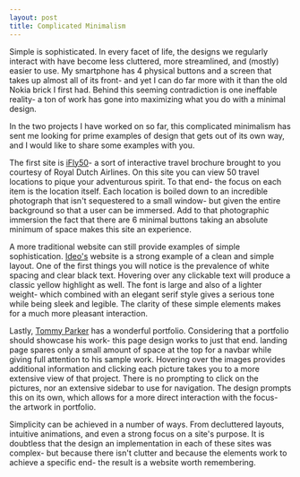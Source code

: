 ```yaml
---
layout: post
title: Complicated Minimalism
---
```


Simple is sophisticated. In every facet of life, the designs we regularly interact with have become less cluttered, more streamlined, and (mostly) easier to use. My smartphone has 4 physical buttons and a screen that takes up almost all of its front- and yet I can do far more with it than the old Nokia brick I first had. Behind this seeming contradiction is one ineffable reality- a ton of work has gone into maximizing what you do with a minimal design.

In the two projects I have worked on so far, this complicated minimalism has sent me looking for prime examples of design that gets out of its own way, and I would like to share some examples with you.

The first site is [iFly50](https://www.ifly50.com/en_us)- a sort of interactive travel brochure brought to you courtesy of Royal Dutch Airlines. On this site you can view 50 travel locations to pique your adventurous spirit. To that end- the focus on each item is the location itself. Each location is boiled down to an incredible photograph that isn't sequestered to a small window- but given the entire background so that a user can be immersed. Add to that photographic immersion the fact that there are 6 minimal buttons taking an absolute minimum of space makes this site an experience.

A more traditional website can still provide examples of simple sophistication. [Ideo's](https://www.ideo.com/) website is a strong example of a clean and simple layout. One of the first things you will notice is the prevalence of white spacing and clear black text. Hovering over any clickable text will produce a classic yellow highlight as well. The font is large and also of a lighter weight- which combined with an elegant serif style gives a serious tone while being sleek and legible. The clarity of these simple elements makes for a much more pleasant interaction.

Lastly, [Tommy Parker](tommyparker.co.uk) has a wonderful portfolio. Considering that a portfolio should showcase his work- this page design works to just that end. landing page spares only a small amount of space at the top for a navbar while giving full attention to his sample work. Hovering over the images provides additional information and clicking each picture takes you to a more extensive view of that project. There is no prompting to click on the pictures, nor an extensive sidebar to use for navigation. The design prompts this on its own, which allows for a more direct interaction with the focus- the artwork in portfolio.

Simplicity can be achieved in a number of ways. From decluttered layouts, intuitive animations, and even a strong focus on a site's purpose. It is doubtless that the design an implementation in each of these sites was complex- but because there isn't clutter and because the elements work to achieve a specific end- the result is a website worth remembering.
